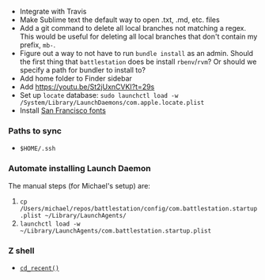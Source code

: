 - Integrate with Travis
- Make Sublime text the default way to open .txt, .md, etc. files
- Add a git command to delete all local branches not matching a regex. This would be useful for deleting all local branches that don't contain my prefix, `mb-`.
- Figure out a way to not have to run `bundle install` as an admin. Should the first thing that `battlestation` does be install `rbenv`/`rvm`? Or should we specify a path for bundler to install to?
- Add home folder to Finder sidebar
- Add https://youtu.be/St2jUxnCVKI?t=29s
- Set up `locate` database: `sudo launchctl load -w /System/Library/LaunchDaemons/com.apple.locate.plist`
- Install [San Francisco fonts](https://developer.apple.com/fonts/)

### Paths to sync
- `$HOME/.ssh`

### Automate installing Launch Daemon
The manual steps (for Michael's setup) are:

1. `cp /Users/michael/repos/battlestation/config/com.battlestation.startup.plist ~/Library/LaunchAgents/`
2. `launchctl load -w ~/Library/LaunchAgents/com.battlestation.startup.plist`

### Z shell

- [`cd_recent()`](https://gitlab.com/GeorgeLyon/rennaizshsance/blob/master/plugins/cd_recent/cd_recent.plugin.zsh)

